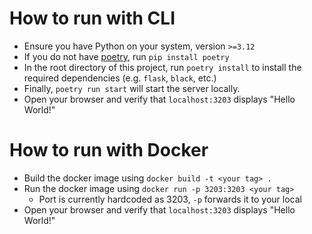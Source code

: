 # How to run with CLI
- Ensure you have Python on your system, version `>=3.12`
- If you do not have [poetry](https://python-poetry.org/), run `pip install poetry`
- In the root directory of this project, run `poetry install` to install the required dependencies (e.g. `flask`, `black`, etc.)
- Finally, `poetry run start` will start the server locally.
- Open your browser and verify that `localhost:3203` displays "Hello World!"

# How to run with Docker
- Build the docker image using `docker build -t <your tag> .`
- Run the docker image using `docker run -p 3203:3203 <your tag>`
  - Port is currently hardcoded as 3203, `-p` forwards it to your local
- Open your browser and verify that `localhost:3203` displays "Hello World!"